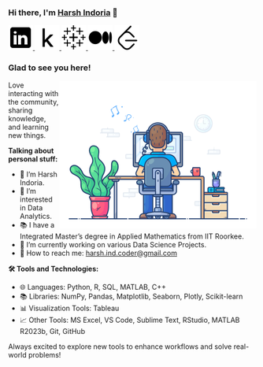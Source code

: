 ### Hi there, I'm <a href="https://www.datascienceportfol.io/harshindoria" target="_blank" title="Harsh Indoria">Harsh Indoria</a> 👋

<a href="https://www.linkedin.com/in/harsh-indoria/" target="_blank">
  <img src="images/linkdin1.png" alt="Harsh Indoria's LinkedIn Profile" style="width: 50px; height: 50px; object-fit: cover;">
</a>
<a href="https://www.kaggle.com/harshindoria" target="_blank">
  <img src="images/kaggle1.png" alt="Harsh Indoria's Kaggle Profile" style="width: 50px; height: 50px; object-fit: cover;">
</a>
<a href="https://public.tableau.com/app/profile/harsh.indoria" target="_blank">
  <img src="images/tableau1.png" alt="Harsh Indoria's Tableau Profile" style="width: 50px; height: 50px; object-fit: cover;">
</a>
<a href="https://medium.com/@harsh_indoria" target="_blank">
  <img src="images/medium1.png" alt="Harsh Indoria's Medium Profile" style="width: 50px; height: 50px; object-fit: cover;">
</a>
<a href="https://leetcode.com/u/HARSH_INDORIA" target="_blank">
  <img src="images/leetcode1.png" alt="Harsh Indoria's Leetcode Profile" style="width: 50px; height: 50px; object-fit: cover;">
</a>
</br>

### Glad to see you here!

<img align="right" alt="Harsh Indoria" src="images/coding.gif" width="400" />

Love interacting with the community, sharing knowledge, and learning new things.

**Talking about personal stuff:**

- 👨 I’m Harsh Indoria.
- 👀 I’m interested in Data Analytics.
- 📚 I have a Integrated Master’s degree in Applied Mathematics from IIT Roorkee.
- 🌱 I’m currently working on various Data Science Projects.
- 📧 How to reach me: harsh.ind.coder@gmail.com

**🛠️ Tools and Technologies:**

- 🌐 Languages: Python, R, SQL, MATLAB, C++
- 📚 Libraries: NumPy, Pandas, Matplotlib, Seaborn, Plotly, Scikit-learn
- 📊 Visualization Tools: Tableau
- 📈 Other Tools: MS Excel, VS Code, Sublime Text, RStudio, MATLAB R2023b, Git, GitHub
  
Always excited to explore new tools to enhance workflows and solve real-world problems!
<!---
harshindcoder/harshindcoder is a ✨ special ✨ repository because its `README.md` (this file) appears on your GitHub profile.
You can click the Preview link to take a look at your changes.
--->
